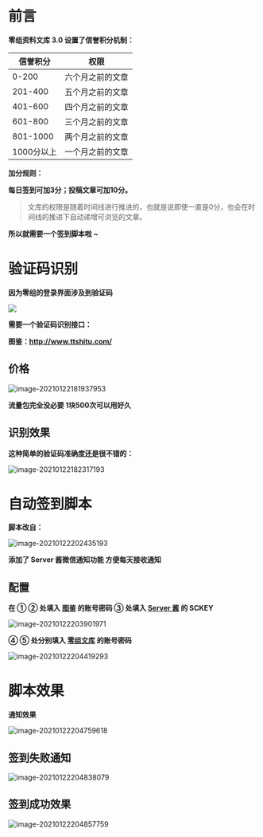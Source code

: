 # 前言

**零组资料文库 3.0 设置了信誉积分机制：**

| 信誉积分   | 权限             |
| ---------- | ---------------- |
| 0-200      | 六个月之前的文章 |
| 201-400    | 五个月之前的文章 |
| 401-600    | 四个月之前的文章 |
| 601-800    | 三个月之前的文章 |
| 801-1000   | 两个月之前的文章 |
| 1000分以上 | 一个月之前的文章 |

**加分规则：**

**每日签到可加3分；投稿文章可加10分。**

> 文库的权限是随着时间线进行推进的，也就是说即使一直是0分，也会在时间线的推进下自动递增可浏览的文章。

**所以就需要一个签到脚本啦 ~**

# 验证码识别

**因为零组的登录界面涉及到验证码**

![](/Users/lintstar/Files/Program/Zero-AutoCheck/img/20210122181325.png)

**需要一个验证码识别接口：**

**图鉴：http://www.ttshitu.com/**

## 价格

![image-20210122181937953](/Users/lintstar/Files/Program/Zero-AutoCheck/img/20210122181937.png)

**流量包完全没必要 1块500次可以用好久**

## 识别效果

**这种简单的验证码准确度还是很不错的：**

![image-20210122182317193](/Users/lintstar/Files/Program/Zero-AutoCheck/img/20210122182317.png)

# 自动签到脚本

**脚本改自：**

![image-20210122202435193](/Users/lintstar/Files/Program/Zero-AutoCheck/img/20210122202435.png)

**添加了 Server 酱微信通知功能 方便每天接收通知**

## 配置

**在 ① ② 处填入 [图鉴](http://www.ttshitu.com/) 的账号密码 ③ 处填入 [Server 酱](http://sc.ftqq.com/?c=code) 的 SCKEY**

![image-20210122203901971](/Users/lintstar/Files/Program/Zero-AutoCheck/img/20210122203901.png)

**④ ⑤ 处分别填入 [零组文库](https://wiki.0-sec.org/#/login) 的账号密码**

![image-20210122204419293](/Users/lintstar/Files/Program/Zero-AutoCheck/img/20210122204419.png)

# 脚本效果

**通知效果**

![image-20210122204759618](/Users/lintstar/Files/Program/Zero-AutoCheck/img/20210122204759.png)

## 签到失败通知

![image-20210122204838079](/Users/lintstar/Files/Program/Zero-AutoCheck/img/20210122204838.png)

## 签到成功效果

![image-20210122204857759](/Users/lintstar/Files/Program/Zero-AutoCheck/img/20210122204857.png)

